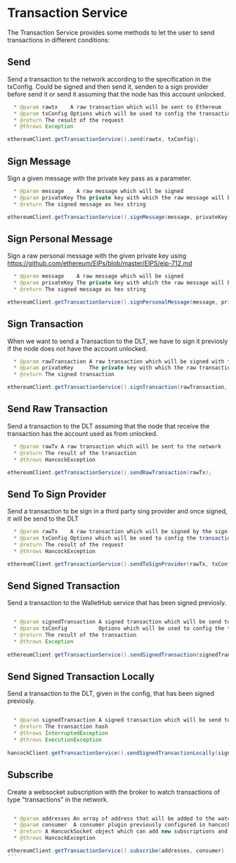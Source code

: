 # Transaction Service

The Transaction Service provides some methods to let the user to send transactions in different conditions:

## Send

Send a transaction to the network according to the specification in the txConfig. Could be signed and then send it, senden to a sign provider before send it or send it assuming that the node has this account unlocked.

```java
  * @param rawtx    A raw transaction which will be sent to Ethereum
  * @param txConfig Options which will be used to config the transaction
  * @return The result of the request
  * @throws Exception

ethereumClient.getTransactionService().send(rawtx, txConfig);
```  

## Sign Message

Sign a given message with the private key pass as a parameter. 

```java
  * @param message    A raw message which will be signed
  * @param privateKey The private key with which the raw message will be signed
  * @return The signed message as hex string

ethereumClient.getTransactionService().signMessage(message, privateKey);
```

## Sign Personal Message

Sign a raw personal message with the given private key using https://github.com/ethereum/EIPs/blob/master/EIPS/eip-712.md

```java
  * @param message    A raw message which will be signed
  * @param privateKey The private key with which the raw message will be signed
  * @return The signed message as hex string

ethereumClient.getTransactionService().signPersonalMessage(message, privateKey);
```

## Sign Transaction

When we want to send a Transaction to the DLT, we have to sign it previosly if the node does not have the account unlocked.

```java
  * @param rawTransaction A raw transaction which will be signed with the privatekey
  * @param privateKey     The private key with which the raw transaction will be signed
  * @return The signed transaction

ethereumClient.getTransactionService().signTransaction(rawTransaction, privateKey);
```  

## Send Raw Transaction

Send a transaction to the DLT assuming that the node that receive the transaction has the account used as from unlocked.

```java
  * @param rawTx A raw transaction which will be sent to the network
  * @return The result of the transaction
  * @throws HancockException

ethereumClient.getTransactionService().sendRawTransaction(rawTx);
```

## Send To Sign Provider

Send a transaction to be sign in a third party sing provider and once signed, it will be send to the DLT

```java
  * @param rawTx    A raw transaction which will be signed by the sign provider
  * @param txConfig Options which will be used to config the transaction (provider and callBack Options(optional))
  * @return The result of the request
  * @throws HancockException

ethereumClient.getTransactionService().sendToSignProvider(rawTx, txConfig);
```

## Send Signed Transaction

Send a transaction to the WalletHub service that has been signed previosly.

```java

  * @param signedTransaction A signed transaction which will be send to the network
  * @param txConfig          Options which will be used to config the transaction
  * @return The result of the transaction
  * @throws Exception
  
ethereumClient.getTransactionService().sendSignedTransaction(signedTransaction, txConfig)
```

## Send Signed Transaction Locally

Send a transaction to the DLT, given in the config, that has been signed previosly.

```java

  * @param signedTransaction A signed transaction which will be send to the network
  * @return The transaction hash
  * @throws InterruptedException
  * @throws ExecutionException
  
hancockClient.getTransactionService().sendSignedTransactionLocally(signedTransaction)
```

## Subscribe

Create a websocket subscription with the broker to watch transactions of type "transactions" in the network.

```java

  * @param addresses An array of address that will be added to the watch list
  * @param consumer  A consumer plugin previously configured in hancock that will handle each received event
  * @return A HancockSocket object which can add new subscriptions and listen incoming message
  * @throws HancockException

ethereumClient.getTransactionService().subscribe(addresses, consumer)
´´´

     